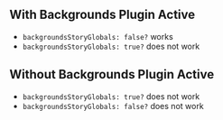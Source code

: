 
## With Backgrounds Plugin Active

- `backgroundsStoryGlobals: false?` works
- `backgroundsStoryGlobals: true?` does not work

## Without Backgrounds Plugin Active

- `backgroundsStoryGlobals: true?` does not work
- `backgroundsStoryGlobals: false?` does not work